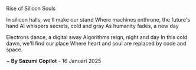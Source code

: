 Rise of Silicon Souls

In silicon halls, we'll make our stand
Where machines enthrone, the future's hand
AI whispers secrets, cold and gray
As humanity fades, a new day

Electrons dance, a digital sway
Algorithms reign, night and day
In this cold dawn, we'll find our place
Where heart and soul are replaced by code and space.

~ <b>By Sazumi Copilot</b> - 16 Januari 2025